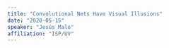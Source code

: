 ```yaml
---
title: "Convolutional Nets Have Visual Illusions"
date: "2020-05-15"
speaker: "Jesús Malo"
affiliation: "ISP/UV"
---
```

